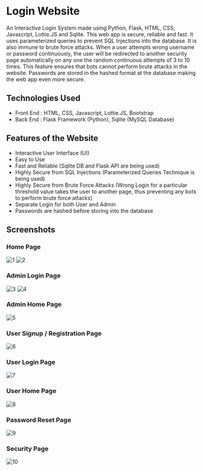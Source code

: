 # Login Website
An Interactive Login System made using Python, Flask, HTML, CSS, Javascript, Lottie.JS and Sqlite. This web app is secure, reliable and fast. It uses parameterized queries to prevent SQL Injections into the database. It is also immune to brute force attacks. When a user attempts wrong username or password continuously, the user will be redirected to another security page automatically on any one the random continuous attempts of 3 to 10 times. This feature ensures that bots cannot perform brute attacks in the website. Passwords are stored in the hashed format at the database making the web app even more secure.

## Technologies Used
- Front End : HTML, CSS, Javascript, Lottie.JS, Bootstrap
- Back End : Flask Framework (Python), Sqlite (MySQL Database)

## Features of the Website
- Interactive User Interface (UI) 
- Easy to Use
- Fast and Reliable (Sqlite DB and Flask API are being used)
- Highly Secure from SQL Injections (Parameterized Queries Technique is being used)
- Highly Secure from Brute Force Attacks (Wrong Login for a particular threshold value takes the user to another page, thus preventing any bots to perform brute force attacks)
- Separate Login for both User and Admin
- Passwords are hashed before storing into the database 

## Screenshots
  ### Home Page   
   ![1](../main/docs/1.jpg)
   ![2](../main/docs/2.jpg)
  ### Admin Login Page
   ![3](../main/docs/3.jpg)
   ![4](../main/docs/4.jpg)
  ### Admin Home Page
   ![5](../main/docs/5.jpg)
  ### User Signup / Registration Page
   ![6](../main/docs/6.jpg)
  ### User Login Page
   ![7](../main/docs/7.jpg)
  ### User Home Page
   ![8](../main/docs/8.jpg)
  ### Password Reset Page
   ![9](../main/docs/9.jpg)
  ### Security Page
   ![10](../main/docs/10.jpg)
